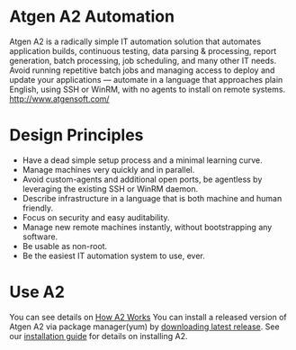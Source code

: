 # Atgen A2 Automation
Atgen A2 is a radically simple IT automation solution that automates application builds, continuous testing, data parsing &amp; processing, report generation, batch processing, job scheduling, and many other IT needs. Avoid running repetitive batch jobs and managing access to deploy and update your applications — automate in a language that approaches plain English, using SSH or WinRM, with no agents to install on remote systems. http://www.atgensoft.com/

# Design Principles
  - Have a dead simple setup process and a minimal learning curve.
  - Manage machines very quickly and in parallel.
  - Avoid custom-agents and additional open ports, be agentless by leveraging the existing SSH or WinRM daemon.
  - Describe infrastructure in a language that is both machine and human friendly.
  - Focus on security and easy auditability.
  - Manage new remote machines instantly, without bootstrapping any software.
  - Be usable as non-root.
  - Be the easiest IT automation system to use, ever.
  
  # Use A2
You can see details on [How A2 Works](http://www.atgensoft.com/html/how_a2_work)
You can install a released version of Atgen A2 via package manager(yum) by [downloading latest release](http://www.atgensoft.com/html/a2_trial). See our [installation guide](http://www.atgensoft.com/html/a2_installation) for details on installing A2.
